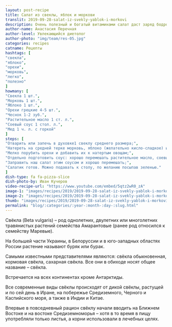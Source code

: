 ```yaml
---
layout: post-recipe
title: Салат из свеклы, яблок и моркови
translit: 2019-09-28-salat-iz-svekly-yablok-i-morkovi
description: Очень полезный и богатый витаминами салат даст заряд бодрости и энергии
author-name: Анастасия Перечная
author-level: Увлекающийся диетолог
author-photo: "img/team/res-05.jpg"
categories: recipes
catname: Рецепты
hashtags: [
"свекла", 
"яблоко", 
"орехи", 
"морковь",
"легко",
"полезно"
]
howmany: [
"Свекла 1 шт.", 
"Морковь 1 шт.", 
"Яблоко 1 шт.", 
"Орехи грецкие 4-5 шт.", 
"Чеснок 1-2 зуб.", 
"Растительное масло 1 ст. л.", 
"Соевый соус 1 стол. л.",
"Мед 1 ч. л. с горкой"
]
steps: [
"Отварить или запечь в духовке1 свеклу среднего размера;",
"Натереть на средней терке морковь, яблоко (желательно кисло-сладкое) и подготовленную свеклу;",
"Мелко порубить орехи и добавить их к натертым овощам;",
"Отдельно подготовить соус: хорошо перемешать растительное масло, соевый соус, измельченный чеснок и мед, так чтобы мед растворился",
"Заправить наш салат этим соусом и хорошо перемешать;",
"Салатик готов. Можно подавать к столу, по желанию посыпав зеленью."
]
dish-type: fa fa-pizza-slice
dish-photo-by: Иван Кучеров
video-recipe-url: "https://www.youtube.com/embed/5qtz2wR0_zA"
image-1: "images/recipes/2019/2019-09-28-salat-iz-svekly-yablok-i-morkovi/1.jpg"
image-2: "images/recipes/2019/2019-09-28-salat-iz-svekly-yablok-i-morkovi/2.jpg"
thumb: "images/recipes/2019/2019-09-28-salat-iz-svekly-yablok-i-morkovi/1t.jpg"
permalink: "blog/:categories/:year-:month-:day-:slug.html"
---
```

<p>
	Свёкла (Beta vulgaris) – род однолетних, двулетних или многолетних травянистых 
	растений семейства Амарантовые (ранее род относился к семейству Маревые).
</p>
<p>
	На большей части Украины, в Белоруссии и в юго-западных областях России растение называют буряк или бурак.
</p>
<p>
	Самыми известными представителями являются: свёкла обыкновенная, кормовая свёкла, сахарная свёкла. 
	Все они в обиходе носят общее название – свёкла.
</p>
<p>
	Встречается на всех континентах кроме Антарктиды.
</p>
<p>
	Все современные виды свёклы происходят от дикой свёклы, растущей и по сей день в Иране, 
	на побережье Средиземного, Черного и Каспийского моря, а также в Индии и Китае.
</p>
<p>
	Впервые в повседневный рацион свёклу начали вводить на Ближнем Востоке и на востоке 
	Средиземноморья – хотя в то время в пищу употребляли только листья, а корни использовали в лечебных целях.
</p>